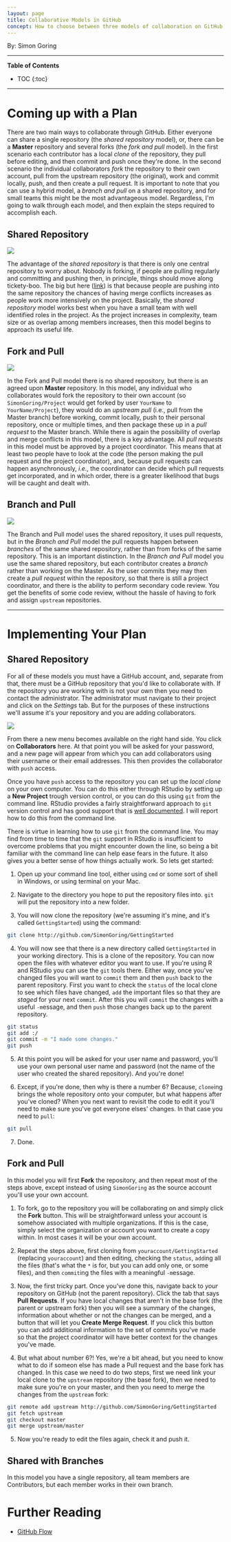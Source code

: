 ```yaml
---
layout: page
title: Collaborative Models in GitHub
concept: How to choose between three models of collaboration on GitHub, and how to implement each.
---
```


By: Simon Goring

***

**Table of Contents**

* TOC
{:toc}

***

# Coming up with a Plan

There are two main ways to collaborate through GitHub.  Either everyone can share a single repository (the *shared repository* model), or, there can be a **Master** repository and several forks (the *fork and pull* model). In the first scenario each contributor has a local *clone* of the repository, they pull before editing, and then commit and push once they're done.  In the second scenario the individual collaborators *fork* the repository to their own account, pull from the upstream repository (the original), work and commit locally, push, and then create a pull request.  It is important to note that you can use a hybrid model, a *branch and pull* on a shared repository, and for small teams this might be the most advantageous model.  Regardless, I'm going to walk through each model, and then explain the steps required to accomplish each.

## Shared Repository

![](local_ignore/sharedrepo.png)

The advantage of the *shared repository* is that there is only one central repository to worry about.  Nobody is forking, if people are pulling regularly and committing and pushing then, in principle, things should move along tickety-boo.  The big but here ([link](https://www.youtube.com/watch?v=FaVFuX8z26c)) is that because people are pushing into the same repository the chances of having merge conflicts increases as people work more intensively on the project.  Basically, the *shared repository* model works best when you have a small team with well identified roles in the project.  As the project increases in complexity, team size or as overlap among members increases, then this model begins to approach its useful life.


## Fork and Pull

![](local_ignore/forkandpull.png)

In the Fork and Pull model there is no shared repository, but there is an agreed upon **Master** repository.  In this model, any individual who collaborates would fork the repository to their own account (so `SimonGoring/Project` would get forked by user `YourName` to `YourName/Project`), they would do an *upstream pull* (i.e., pull from the Master branch) before working, commit locally, push to their personal repository, once or multiple times, and then package these up in a *pull request* to the Master branch.  While there is again the possibility of overlap and merge conflicts in this model, there is a key advantage.  All *pull requests* in this model must be approved by a project coordinator.  This means that at least two people have to look at the code (the person making the pull request and the project coordinator), and, because pull requests can happen asynchronously, *i.e.*, the coordinator can decide which pull requests get incorporated, and in which order, there is a greater likelihood that bugs will be caught and dealt with.


## Branch and Pull

![](local_ignore/sharedrepobranch.png)

The Branch and Pull model uses the shared repository, it uses pull requests, but in the *Branch and Pull* model the pull requests happen between *branches* of the same shared repository, rather than from forks of the same repository.  This is an important distinction. In the *Branch and Pull* model you use the same shared repository, but each contributor creates a *branch* rather than working on the Master.  As the user commits they may then create a *pull request* within the repository, so that there is still a project coordinator, and there is the ability to perform secondary code review.  You get the benefits of some code review, without the hassle of having to fork and assign `upstream` repositories.

***

# Implementing Your Plan

## Shared Repository

For all of these models you must have a GitHub account, and, separate from that, there must be a GitHub repository that you'd like to collaborate with.  If the repository you are working with is not your own then you need to contact the administrator.  The administrator must navigate to their project and click on the *Settings* tab.  But for the purposes of these instructions we'll assume it's your repository and you are adding collaborators.

![](local_ignore/settings_image.png)

From there a new menu becomes available on the right hand side.  You click on **Collaborators** here.  At that point you will be asked for your password, and a new page will appear from which you can add collaborators using their username or their email addresses.  This then provides the collaborator with `push` access.

Once you have `push` access to the repository you can set up the *local clone* on your own computer.  You can do this either through RStudio by setting up a **New Project** trough version control, or you can do this using `git` from the command line.  RStudio provides a fairly straightforward approach to `git` version control and has good support that is [well documented](https://support.rstudio.com/hc/en-us/articles/200532077-Version-Control-with-Git-and-SVN).  I will report how to do this from the command line.

There is virtue in learning how to use `git` from the command line.  You may find from time to time that the `git` support in RStudio is insufficient to overcome problems that you might encounter down the line, so being a bit familiar with the command line can help ease fears in the future.  It also gives you a better sense of how things actually work.  So lets get started:

  1.  Open up your command line tool, either using `cmd` or some sort of shell in Windows, or using terminal on your Mac.

  2.  Navigate to the directory you hope to put the repository files into.  `git` will put the repository into a new folder.

  3.  You will now clone the repository (we're assuming it's mine, and it's called `GettingStarted`) using the command:

```bash
git clone http://github.com/SimonGoring/GettingStarted
```

  4. You will now see that there is a new directory called `GettingStarted` in your working directory.  This is a clone of the repository.  You can now open the files with whatever editor you want to use.  If you're using R and RStudio you can use the `git` tools there.  Either way, once you've changed files you will want to `commit` them and then `push` back to the parent repository.  First you want to check the `status` of the local clone to see which files have changed, `add` the important files so that they are *staged* for your next `commit`.  After this you will `commit` the changes with a useful `-m`essage, and then `push` those changes back up to the parent repository.

```bash
git status
git add :/
git commit -m "I made some changes."
git push
```

  5. At this point you will be asked for your user name and password, you'll use your own personal user name and password (not the name of the user who created the shared repository).  And you're done!

  6. Except, if you're done, then why is there a number 6?  Because, `clone`ing brings the whole repository onto your computer, but what happens after you've cloned?  When you next want to revisit the code to edit it you'll need to make sure you've got everyone elses' changes.  In that case you need to `pull`:

```bash
git pull
```

  7. Done.

## Fork and Pull

In this model you will first **Fork** the repository, and then repeat most of the steps above, except instead of using `SimonGoring` as the source account you'll use your own account.

  1. To fork, go to the repository you will be collaborating on and simply click the **Fork** button.  This will be straightforward unless your account is somehow associated with multiple organizations.  If this is the case, simply select the organization or account you want to create a copy within.  In most cases it will be your own account.

  2. Repeat the steps above, first cloning from `youraccount/GettingStarted` (replacing `youraccount`) and then editing, checking the `status`, `add`ing all the files (that's what the `*` is for, but you can add only one, or some files), and then `commit`ing the files with a meaningful `-m`essage.

  3. Now, the first tricky part.  Once you've done this, navigate back to _your_ repository on GitHub (not the parent repository).  Click the tab that says **Pull Requests**.  If you have local changes that aren't in the base fork (the parent or upstream fork) then you will see a summary of the changes, information about whether or not the changes can be merged, and a button that will let you **Create Merge Request**.  If you click this button you can add additional information to the set of commits you've made so that the project coordinator will have better context for the changes you've made.

  4.  But what about number 6?!  Yes, we're a bit ahead, but you need to know what to do if someon else has made a Pull request and the base fork has changed.  In this case we need to do two steps, first we need link your local clone to the `upstream` repository (the base fork), then we need to make sure you're on your master, and then you need to merge the changes from the `upstream` fork:

```bash
git remote add upstream http://github.com/SimonGoring/GettingStarted
git fetch upstream
git checkout master
git merge upstream/master
```


  5.  Now you're ready to edit the files again, check it and push it.

## Shared with Branches

In this model you have a single repository, all team members are Contributors, but each member works in their own branch.

# Further Reading

* [GitHub Flow](https://guides.github.com/introduction/flow/)
